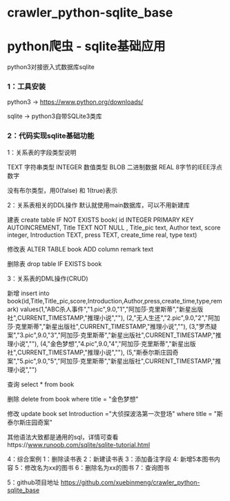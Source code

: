 # crawler_python-sqlite_base
python爬虫 - sqlite基础应用
=================================
python3对接嵌入式数据库sqlite

<h3>1：工具安装</h3>

python3 ->  https://www.python.org/downloads/

sqlite ->  python3自带SQLite3类库

<h3>2：代码实现sqlite基础功能</h3>

1：关系表的字段类型说明

TEXT  字符串类型
INTEGER 数值类型
BLOB  二进制数据
REAL  8字节的IEEE浮点数字

没有布尔类型，用0(false) 和 1(true)表示

2：关系表相关的DDL操作
默认就使用main数据库，可以不用新建库

建表
create table IF NOT EXISTS book(
                id INTEGER PRIMARY KEY AUTOINCREMENT,
                Title TEXT NOT NULL ,
                Title_pic text,
                Author text,
                score integer,
                Introduction TEXT,
                press TEXT,
                create_time real,
                type text)


修改表
ALTER TABLE book ADD column remark text

删除表
drop table IF EXISTS book

3：关系表的DML操作(CRUD)

新增
insert into book(id,Title,Title_pic,score,Introduction,Author,press,create_time,type,remark)
                          values(1,"ABC杀人事件","1.pic",9.0,"1","阿加莎·克里斯蒂","新星出版社",CURRENT_TIMESTAMP,"推理小说",""),
                                (2,"无人生还","2.pic",9.0,"2","阿加莎·克里斯蒂","新星出版社",CURRENT_TIMESTAMP,"推理小说",""),
                                (3,"罗杰疑案","3.pic",9.0,"3","阿加莎·克里斯蒂","新星出版社",CURRENT_TIMESTAMP,"推理小说",""),
                                (4,"金色梦想","4.pic",9.0,"4","阿加莎·克里斯蒂","新星出版社",CURRENT_TIMESTAMP,"推理小说",""),
                                (5,"斯泰尔斯庄园奇案","5.pic",9.0,"5","阿加莎·克里斯蒂","新星出版社",CURRENT_TIMESTAMP,"推理小说","")
								
查询
select * from book

删除
delete from book where title = "金色梦想"

修改
update book set Introduction ="大侦探波洛第一次登场"  where title = "斯泰尔斯庄园奇案"

其他语法大致都是通用的sql，详情可查看https://www.runoob.com/sqlite/sqlite-tutorial.html

4：综合案例
1：删除读书表
2：新建读书表
3：添加备注字段
4: 新增5本图书内容 
5：修改名为xx的图书
6：删除名为xx的图书
7：查询图书

5：github项目地址
https://github.com/xuebinmeng/crawler_python-sqlite_base
